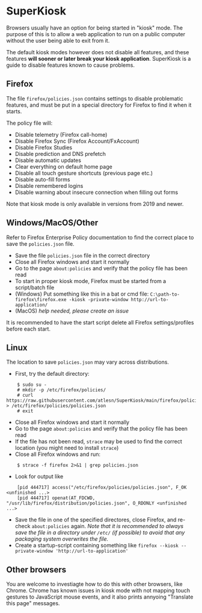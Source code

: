 # SuperKiosk
Browsers usually have an option for being started in "kiosk" mode. The purpose of this is to allow a web application to run on a public computer without the user being able to exit from it.

The default kiosk modes however does not disable all features, and these features **will sooner or later break your kiosk application**. SuperKiosk is a guide to disable features known to cause problems.

## Firefox
The file `firefox/policies.json` contains settings to disable problematic features, and must be put in a special directory for Firefox to find it when it starts.

The policy file will:
* Disable telemetry (Firefox call-home)
* Disable Firefox Sync (Firefox Account/FxAccount)
* Disable Firefox Studies
* Disable prediction and DNS prefetch
* Disable automatic updates
* Clear everything on default home page
* Disable all touch gesture shortcuts (previous page etc.)
* Disable auto-fill forms
* Disable remembered logins
* Disable warning about insecure connection when filling out forms

Note that kiosk mode is only available in versions from 2019 and newer.

## Windows/MacOS/Other
Refer to Firefox Enterprise Policy documentation to find the correct place to save the `policies.json` file.

* Save the file `policies.json` file in the correct directory
* Close all Firefox windows and start it normally
* Go to the page `about:policies` and verify that the policy file has been read
* To start in proper kiosk mode, Firefox must be started from a script/batch file
 * (Windows) Put something like this in a bat or cmd file: `C:\path-to-firefox\firefox.exe -kiosk -private-window http://url-to-application/`
 * (MacOS) *help needed, please create an issue*

It is recommended to have the start script delete all Firefox settings/profiles before each start.

## Linux
The location to save `policies.json` may vary across distributions.

* First, try the default directory:

```
	$ sudo su -
	# mkdir -p /etc/firefox/policies/
	# curl https://raw.githubusercontent.com/atlesn/SuperKiosk/main/firefox/policies.json > /etc/firefox/policies/policies.json
	# exit
```

* Close all Firefox windows and start it normally
* Go to the page `about:policies` and verify that the policy file has been read
* If the file has not been read, `strace` may be used to find the correct location (you might need to install `strace`)
* Close all Firefox windows and run:

```
	$ strace -f firefox 2>&1 | grep policies.json
```

* Look for output like
```
	[pid 444717] access("/etc/firefox/policies/policies.json", F_OK <unfinished ...>
	[pid 444717] openat(AT_FDCWD, "/usr/lib/firefox/distribution/policies.json", O_RDONLY <unfinished ...>
```

* Save the file in one of the specified directores, close Firefox, and re-check `about:policies` again. *Note that it is recommended to always save the file in a directory under `/etc/` (if possible) to avoid that any packaging system overwrites the file.*
* Create a startup-script containing something like `firefox --kiosk --private-window 'http://url-to-application'`

## Other browsers
You are welcome to investiagte how to do this with other browsers, like Chrome. Chrome has known issues in kiosk mode with not mapping touch gestures to JavaScript mouse events, and it also prints annyoing "Translate this page" messages.
